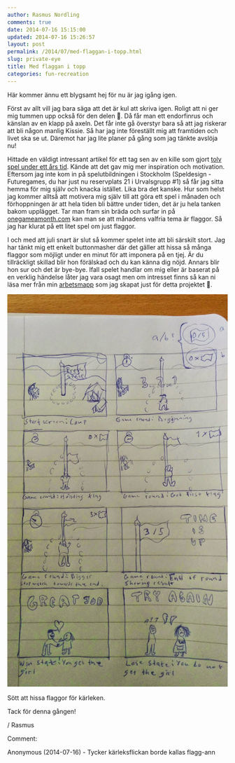 ```yaml
---
author: Rasmus Nordling
comments: true
date: 2014-07-16 15:15:00
updated: 2014-07-16 15:26:57
layout: post
permalink: /2014/07/med-flaggan-i-topp.html
slug: private-eye
title: Med flaggan i topp
categories: fun-recreation
---
```


Här kommer ännu ett blygsamt hej för nu är jag igång igen.

Först av allt vill jag bara säga att det är kul att skriva igen. Roligt att ni ger mig tummen upp också för den delen 🙂. Då får man ett endorfinrus och känslan av en klapp på axeln.
Det får inte gå överstyr bara så att jag riskerar att bli någon manlig Kissie. Så har jag inte föreställt mig att framtiden och livet ska se ut.
Däremot har jag lite planer på gång som jag tänkte avslöja nu!

Hittade en väldigt intressant artikel för ett tag sen av en kille som gjort [tolv spel under ett års tid](http://gamedevelopment.tutsplus.com/articles/1gam-how-to-succeed-at-making-one-game-a-month--gamedev-3695).
Kände att det gav mig mer inspiration och motivation. Eftersom jag inte kom in på spelutbildningen i Stockholm (Speldesign - Futuregames, du har just nu                      reservplats 21 i Urvalsgrupp #1) så får jag sitta hemma för mig själv och knacka istället. Lika bra det kanske.
Hur som helst jag kommer alltså att motivera mig själv till att göra ett spel i månaden och förhoppningen är att hela tiden bli bättre under tiden, det är ju hela tanken bakom upplägget.
Tar man fram sin bräda och surfar in på [onegameamonth.com](http://onegameamonth.com/) kan man se att månadens valfria tema är flaggor. Så jag har klurat på ett litet spel om just flaggor.

I och med att juli snart är slut så kommer spelet inte att bli särskilt stort. Jag har tänkt mig ett enkelt buttonmasher där det gäller att hissa så många flaggor som möjligt under en minut för att imponera på en tjej. Är du tillräckligt skillad blir hon förälskad och du kan känna dig nöjd. Annars blir hon sur och det är bye-bye.
Ifall spelet handlar om mig eller är baserat på en verklig händelse låter jag vara osagt men  om intresset finns så kan ni läsa mer från min [arbetsmapp](https://drive.google.com/folderview?id=0B0YAOyHaBJz7V2dQTnB4bU1RYWc&amp;usp=sharing) som jag skapat just för detta projektet 🙂.

[![](/assets/images/flag-frenzy-draft.jpg)](/assets/images/flag-frenzy-draft.jpg)

Sött att hissa flaggor för kärleken.

Tack för denna gången!

/ Rasmus 

Comment: 

Anonymous (2014-07-16) - Tycker kärleksflickan borde kallas flagg-ann